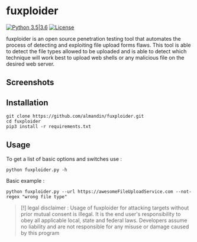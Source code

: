 # fuxploider

[![Python 3.5|3.6](https://img.shields.io/badge/python-3.5%2F3.6-green.svg)](https://www.python.org/) [![License](https://img.shields.io/badge/license-GPLv3-red.svg)](https://raw.githubusercontent.com/almandin/fuxploider/master/LICENSE.md)

fuxploider is an open source penetration testing tool that automates the process of detecting and exploiting file upload forms flaws. This tool is able to detect the file types allowed to be uploaded and is able to detect which technique will work best to upload web shells or any malicious file on the desired web server.

Screenshots
----

Installation
----

    git clone https://github.com/almandin/fuxploider.git
    cd fuxploider
    pip3 install -r requirements.txt

Usage
----

To get a list of basic options and switches use :

    python fuxploider.py -h

Basic example :

    python fuxploider.py --url https://awesomeFileUploadService.com --not-regex "wrong file type"


> [!] legal disclaimer : Usage of fuxploider for attacking targets without prior mutual consent is illegal. It is the end user's responsibility to obey all applicable local, state and federal laws. Developers assume no liability and are not responsible for any misuse or damage caused by this program
